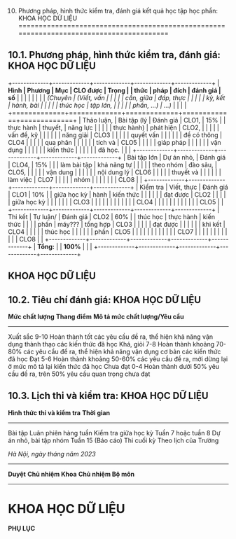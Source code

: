 10. Phương pháp, hình thức kiểm tra, đánh giá kết quả học tập học phần: KHOA HỌC DỮ LIỆU
========================================================================================

10.1. Phương pháp, hình thức kiểm tra, đánh giá: KHOA HỌC DỮ LIỆU
-----------------------------------------------------------------

+-------------+-------------+-------------+-------------+-------------+
| **Hình      | **Phương    | **Mục       | **CLO được  | **Trọng     |
| thức**      | pháp**      | đích**      | đánh giá**  | số**        |
|             |             |             |             |             |
| *(Chuyên    | *(Viết, vấn |             |             |             |
| cần, giữa   | đáp, thực   |             |             |             |
| kỳ, kết     | hành, bài   |             |             |             |
| thúc học    | tập lớn,    |             |             |             |
| phần, ...)* | ...)*       |             |             |             |
+=============+=============+=============+=============+=============+
| Thảo luận,  | Bài tập (lý | Đánh giá    | CLO1,       | 15%         |
| thực hành   | thuyết,     | năng lực    |             |             |
|             | thực hành)  | phát hiện   | CLO2,       |             |
|             |             | vấn đề, kỹ  |             |             |
|             |             | năng giải   | CLO3        |             |
|             |             | quyết vấn   |             |             |
|             |             | đề có thông | CLO4        |             |
|             |             | qua phân    |             |             |
|             |             | tích và     | CLO5        |             |
|             |             | giảp pháp   |             |             |
|             |             | vận dụng    |             |             |
|             |             | kiến thức   |             |             |
|             |             | đã học.     |             |             |
+-------------+-------------+-------------+-------------+-------------+
| Bài tập lớn | Dự án nhỏ,  | Đánh giá    | CLO4,       | 15%         |
|             | làm bài tập | khả năng tự |             |             |
|             | theo nhóm   | đào sâu,    | CLO5,       |             |
|             |             | vận dung    |             |             |
|             |             | nội dung lý | CLO6        |             |
|             |             | thuyết và   |             |             |
|             |             | làm việc    | CLO7        |             |
|             |             | nhóm        |             |             |
|             |             |             | CLO8        |             |
+-------------+-------------+-------------+-------------+-------------+
| Kiểm tra    | Viết, thực  | Đánh giá    | CLO1        | 10%         |
| giữa học kỳ | hành        | kiến thức   |             |             |
|             |             | đạt được    | CLO2        |             |
|             |             | giữa học kỳ |             |             |
|             |             |             | CLO3        |             |
|             |             |             |             |             |
|             |             |             | CLO4        |             |
|             |             |             |             |             |
|             |             |             | CLO5        |             |
+-------------+-------------+-------------+-------------+-------------+
| Thi kết     | Tự luận/    | Đánh giá    | CLO2        | 60%         |
| thúc học    | thực hành   | kiến thức   |             |             |
| phần        | máy???      | tổng hợp    | CLO3        |             |
|             |             | đạt được    |             |             |
|             |             | khi kết     | CLO4        |             |
|             |             | thúc học    |             |             |
|             |             | phần        | CLO5        |             |
|             |             |             |             |             |
|             |             |             | CLO7        |             |
|             |             |             |             |             |
|             |             |             | CLO8        |             |
+-------------+-------------+-------------+-------------+-------------+
| **Tổng:**   |             | **100%**    |             |             |
+-------------+-------------+-------------+-------------+-------------+

 KHOA HỌC DỮ LIỆU
----------------

10.2. Tiêu chí đánh giá: KHOA HỌC DỮ LIỆU
-----------------------------------------

  **Mức chất lượng**   **Thang điểm**   **Mô tả mức chất lượng/Yêu cầu**
  -------------------- ---------------- ----------------------------------------------------------------------------------------------------
  Xuất sắc             9-10             Hoàn thành tốt các yêu cầu đề ra, thể hiện khả năng vận dụng thành thạo các kiến thức đã học
  Khá, giỏi            7-8              Hoàn thành khoảng 70-80% các yêu cầu đề ra, thể hiện khả năng vận dụng cơ bản các kiến thức đã học
  Đạt                  5-6              Hoàn thành khoảng 50-60% các yêu cầu đề ra, mới dừng lại ở mức mô tả lại kiến thức đã học
  Chưa đạt             0-4              Hoàn thành dưới 50% yêu cầu đề ra, trên 50% yêu cầu quan trọng chưa đạt

10.3. Lịch thi và kiểm tra: KHOA HỌC DỮ LIỆU
--------------------------------------------

  **Hình thức thi và kiểm tra**   **Thời gian**
  ------------------------------- ----------------------
  Bài tập                         Luân phiên hàng tuần
  Kiểm tra giữa học kỳ            Tuần 7 hoặc tuần 8
  Dự án nhỏ, bài tập nhóm         Tuần 15 (Báo cáo)
  Thi cuối kỳ                     Theo lịch của Trường

*Hà Nội, ngày tháng năm 2023*

  ----------- -------------------- ----------------------
  **Duyệt**   **Chủ nhiệm Khoa**   **Chủ nhiệm Bộ môn**
  ----------- -------------------- ----------------------

 KHOA HỌC DỮ LIỆU
================

**PHỤ LỤC**
